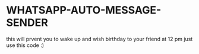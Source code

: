 # WHATSAPP-AUTO-MESSAGE-SENDER


this will prvent you to wake up and wish birthday to your friend at 12 pm just use this code :)
